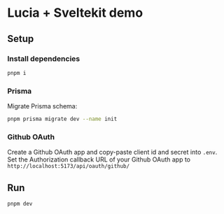 # Lucia + Sveltekit demo

## Setup

### Install dependencies

```bash
pnpm i
```

### Prisma

Migrate Prisma schema:

```bash
pnpm prisma migrate dev --name init
```

### Github OAuth

Create a Github OAuth app and copy-paste client id and secret into `.env`.
Set the Authorization callback URL of your Github OAuth app to `http://localhost:5173/api/oauth/github/`

## Run

```bash
pnpm dev
```

